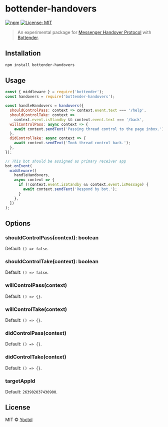 # bottender-handovers

[![npm](https://img.shields.io/npm/v/bottender-handovers.svg?style=flat-square)](https://www.npmjs.com/package/bottender-handovers)
[![License: MIT](https://img.shields.io/badge/License-MIT-blue.svg)](https://opensource.org/licenses/MIT)

> An experimental package for [Messenger Handover Protocol](https://developers.facebook.com/docs/messenger-platform/handover-protocol) with [Bottender](https://github.com/Yoctol/bottender).

## Installation

```sh
npm install bottender-handovers
```

## Usage

```js
const { middleware } = require('bottender');
const handovers = require('bottender-handovers');

const handleHandovers = handovers({
  shouldControlPass: context => context.event.text === '/help',
  shouldControlTake: context =>
    context.event.isStandby && context.event.text === '/back',
  willControlPass: async context => {
    await context.sendText('Passing thread control to the page inbox.');
  },
  didControlTake: async context => {
    await context.sendText('Took thread control back.');
  },
});

// This bot should be assigned as primary receiver app
bot.onEvent(
  middleware([
    handleHandovers,
    async context => {
      if (!context.event.isStandby && context.event.isMessage) {
        await context.sendText('Respond by bot.');
      }
    },
  ])
);
```

## Options

### shouldControlPass(context): boolean

Default: `() => false`.

### shouldControlTake(context): boolean

Default: `() => false`.

### willControlPass(context)

Default: `() => {}`.

### willControlTake(context)

Default: `() => {}`.

### didControlPass(context)

Default: `() => {}`.

### didControlTake(context)

Default: `() => {}`.

### targetAppId

Default: `263902037430900`.

## License

MIT © [Yoctol](https://github.com/bottenderjs/bottender-handovers)
